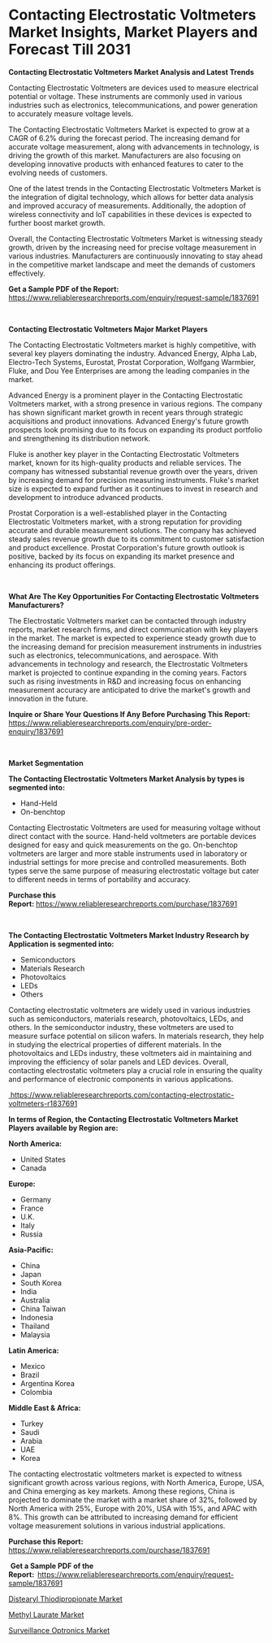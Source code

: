 <p><h1>Contacting Electrostatic Voltmeters Market Insights, Market Players and Forecast Till 2031</h1></p><p><strong>Contacting Electrostatic Voltmeters Market Analysis and Latest Trends</strong></p>
<p><p>Contacting Electrostatic Voltmeters are devices used to measure electrical potential or voltage. These instruments are commonly used in various industries such as electronics, telecommunications, and power generation to accurately measure voltage levels.</p><p>The Contacting Electrostatic Voltmeters Market is expected to grow at a CAGR of 6.2% during the forecast period. The increasing demand for accurate voltage measurement, along with advancements in technology, is driving the growth of this market. Manufacturers are also focusing on developing innovative products with enhanced features to cater to the evolving needs of customers.</p><p>One of the latest trends in the Contacting Electrostatic Voltmeters Market is the integration of digital technology, which allows for better data analysis and improved accuracy of measurements. Additionally, the adoption of wireless connectivity and IoT capabilities in these devices is expected to further boost market growth.</p><p>Overall, the Contacting Electrostatic Voltmeters Market is witnessing steady growth, driven by the increasing need for precise voltage measurement in various industries. Manufacturers are continuously innovating to stay ahead in the competitive market landscape and meet the demands of customers effectively.</p></p>
<p><strong>Get a Sample PDF of the Report:&nbsp;</strong> <a href="https://www.reliableresearchreports.com/enquiry/request-sample/1837691">https://www.reliableresearchreports.com/enquiry/request-sample/1837691</a></p>
<p>&nbsp;</p>
<p><strong>Contacting Electrostatic Voltmeters Major Market Players</strong></p>
<p><p>The Contacting Electrostatic Voltmeters market is highly competitive, with several key players dominating the industry. Advanced Energy, Alpha Lab, Electro-Tech Systems, Eurostat, Prostat Corporation, Wolfgang Warmbier, Fluke, and Dou Yee Enterprises are among the leading companies in the market.</p><p>Advanced Energy is a prominent player in the Contacting Electrostatic Voltmeters market, with a strong presence in various regions. The company has shown significant market growth in recent years through strategic acquisitions and product innovations. Advanced Energy's future growth prospects look promising due to its focus on expanding its product portfolio and strengthening its distribution network.</p><p>Fluke is another key player in the Contacting Electrostatic Voltmeters market, known for its high-quality products and reliable services. The company has witnessed substantial revenue growth over the years, driven by increasing demand for precision measuring instruments. Fluke's market size is expected to expand further as it continues to invest in research and development to introduce advanced products.</p><p>Prostat Corporation is a well-established player in the Contacting Electrostatic Voltmeters market, with a strong reputation for providing accurate and durable measurement solutions. The company has achieved steady sales revenue growth due to its commitment to customer satisfaction and product excellence. Prostat Corporation's future growth outlook is positive, backed by its focus on expanding its market presence and enhancing its product offerings.</p></p>
<p>&nbsp;</p>
<p><strong>What Are The Key Opportunities For Contacting Electrostatic Voltmeters Manufacturers?</strong></p>
<p><p>The Electrostatic Voltmeters market can be contacted through industry reports, market research firms, and direct communication with key players in the market. The market is expected to experience steady growth due to the increasing demand for precision measurement instruments in industries such as electronics, telecommunications, and aerospace. With advancements in technology and research, the Electrostatic Voltmeters market is projected to continue expanding in the coming years. Factors such as rising investments in R&D and increasing focus on enhancing measurement accuracy are anticipated to drive the market's growth and innovation in the future.</p></p>
<p><strong>Inquire or Share Your Questions If Any Before Purchasing This Report:</strong> <a href="https://www.reliableresearchreports.com/enquiry/pre-order-enquiry/1837691">https://www.reliableresearchreports.com/enquiry/pre-order-enquiry/1837691</a></p>
<p>&nbsp;</p>
<p><strong>Market Segmentation</strong></p>
<p><strong>The Contacting Electrostatic Voltmeters Market Analysis by types is segmented into:</strong></p>
<p><ul><li>Hand-Held</li><li>On-benchtop</li></ul></p>
<p><p>Contacting Electrostatic Voltmeters are used for measuring voltage without direct contact with the source. Hand-held voltmeters are portable devices designed for easy and quick measurements on the go. On-benchtop voltmeters are larger and more stable instruments used in laboratory or industrial settings for more precise and controlled measurements. Both types serve the same purpose of measuring electrostatic voltage but cater to different needs in terms of portability and accuracy.</p></p>
<p><strong>Purchase this Report:&nbsp;</strong><a href="https://www.reliableresearchreports.com/purchase/1837691">https://www.reliableresearchreports.com/purchase/1837691</a></p>
<p>&nbsp;</p>
<p><strong>The Contacting Electrostatic Voltmeters Market Industry Research by Application is segmented into:</strong></p>
<p><ul><li>Semiconductors</li><li>Materials Research</li><li>Photovoltaics</li><li>LEDs</li><li>Others</li></ul></p>
<p><p>Contacting electrostatic voltmeters are widely used in various industries such as semiconductors, materials research, photovoltaics, LEDs, and others. In the semiconductor industry, these voltmeters are used to measure surface potential on silicon wafers. In materials research, they help in studying the electrical properties of different materials. In the photovoltaics and LEDs industry, these voltmeters aid in maintaining and improving the efficiency of solar panels and LED devices. Overall, contacting electrostatic voltmeters play a crucial role in ensuring the quality and performance of electronic components in various applications.</p></p>
<p><a href="https://www.reliableresearchreports.com/contacting-electrostatic-voltmeters-r1837691">&nbsp;https://www.reliableresearchreports.com/contacting-electrostatic-voltmeters-r1837691</a></p>
<p><strong>In terms of Region, the Contacting Electrostatic Voltmeters Market Players available by Region are:</strong></p>
<p>
    <p> <strong> North America: </strong>
        <ul>
            <li>United States</li>
            <li>Canada</li>
        </ul>
        </p> 
    <p> <strong> Europe: </strong>
        <ul>
            <li>Germany</li>
            <li>France</li>
            <li>U.K.</li>
            <li>Italy</li>
            <li>Russia</li>
        </ul>
        </p> 
    <p> <strong> Asia-Pacific: </strong>
        <ul>
            <li>China</li>
            <li>Japan</li>
            <li>South Korea</li>
            <li>India</li>
            <li>Australia</li>
            <li>China Taiwan</li>
            <li>Indonesia</li>
            <li>Thailand</li>
            <li>Malaysia</li>
        </ul>
        </p> 
    <p> <strong> Latin America: </strong>
        <ul>
            <li>Mexico</li>
            <li>Brazil</li>
            <li>Argentina Korea</li>
            <li>Colombia</li>
        </ul>
        </p> 
    <p> <strong> Middle East & Africa: </strong>
        <ul>
            <li>Turkey</li>
            <li>Saudi</li>
            <li>Arabia</li>
            <li>UAE</li>
            <li>Korea</li>
        </ul>
    </p>
    </p>
<p><p>The contacting electrostatic voltmeters market is expected to witness significant growth across various regions, with North America, Europe, USA, and China emerging as key markets. Among these regions, China is projected to dominate the market with a market share of 32%, followed by North America with 25%, Europe with 20%, USA with 15%, and APAC with 8%. This growth can be attributed to increasing demand for efficient voltage measurement solutions in various industrial applications.</p></p>
<p><strong>Purchase this Report: </strong><a href="https://www.reliableresearchreports.com/purchase/1837691">https://www.reliableresearchreports.com/purchase/1837691</a></p>
<p>&nbsp;<strong>Get a Sample PDF of the Report:&nbsp;&nbsp;</strong><a href="https://www.reliableresearchreports.com/enquiry/request-sample/1837691">https://www.reliableresearchreports.com/enquiry/request-sample/1837691</a></p>
<p><strong></strong></p>
<p><p><a href="https://silk-columnist-571.notion.site/Distearyl-Thiodipropionate-Market-Comprehensive-Assessment-by-Type-Application-and-Geography-8dc35846170341b0b73501b4c9be3832">Distearyl Thiodipropionate Market</a></p><p><a href="https://cat-emmental-94b.notion.site/Methyl-Laurate-Market-Focuses-on-Market-Share-Size-and-Projected-Forecast-Till-2031-6c381724b31843d9964a410aedf6ff09">Methyl Laurate Market</a></p><p><a href="https://github.com/JameTravis/Market-Research-Report-List-4/blob/main/surveillance-optronics-market.md">Surveillance Optronics Market</a></p></p>